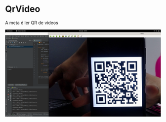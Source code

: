# QrVideo
A meta é ler QR de videos

![](https://github.com/mxtqn/QrVideo/blob/main/Img/ex.png?raw=true)

